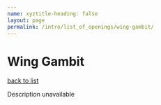 ```yaml
---
name: xyztitle-heading: false
layout: page
permalink: /intro/list_of_openings/wing-gambit/
---
```


# Wing Gambit

[back to list](../../list_of_openings)

Description unavailable